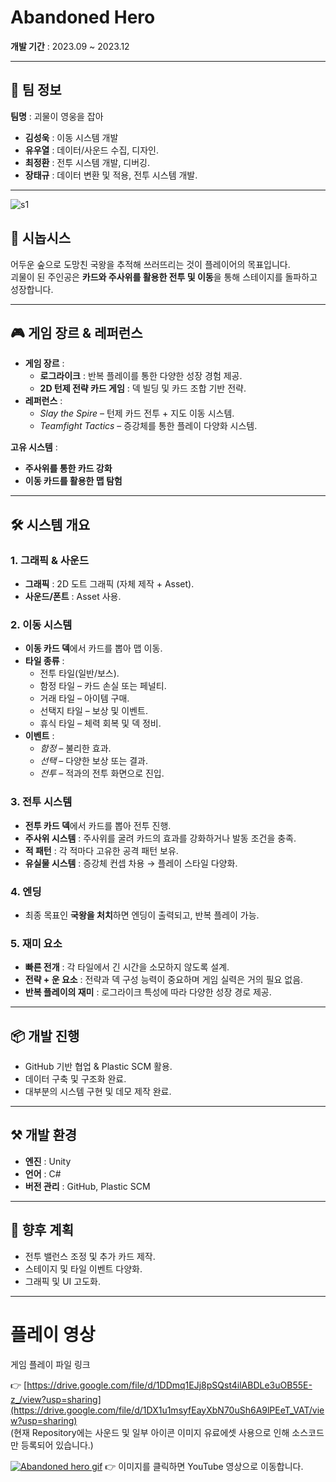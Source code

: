 # Abandoned Hero

**개발 기간** : 2023.09 ~ 2023.12

---

## 👥 팀 정보
**팀명** : 괴물이 영웅을 잡아  

- **김성욱** : 이동 시스템 개발 
- **유우열** : 데이터/사운드 수집, 디자인.  
- **최정환** : 전투 시스템 개발, 디버깅.  
- **장태규** : 데이터 변환 및 적용, 전투 시스템 개발.  

---

![s1](https://i.imgur.com/MnSyzFg.png)

## 📖 시놉시스
어두운 숲으로 도망친 국왕을 추적해 쓰러뜨리는 것이 플레이어의 목표입니다.  
괴물이 된 주인공은 **카드와 주사위를 활용한 전투 및 이동**을 통해 스테이지를 돌파하고 성장합니다.

---

## 🎮 게임 장르 & 레퍼런스
- **게임 장르** :  
  - **로그라이크** : 반복 플레이를 통한 다양한 성장 경험 제공.  
  - **2D 턴제 전략 카드 게임** : 덱 빌딩 및 카드 조합 기반 전략.
- **레퍼런스** :  
  - *Slay the Spire* – 턴제 카드 전투 + 지도 이동 시스템.  
  - *Teamfight Tactics* – 증강체를 통한 플레이 다양화 시스템.

**고유 시스템** :  
- **주사위를 통한 카드 강화**  
- **이동 카드를 활용한 맵 탐험**

---

## 🛠 시스템 개요

### 1. 그래픽 & 사운드
- **그래픽** : 2D 도트 그래픽 (자체 제작 + Asset).  
- **사운드/폰트** : Asset 사용.  

### 2. 이동 시스템
- **이동 카드 덱**에서 카드를 뽑아 맵 이동.  
- **타일 종류** :  
  - 전투 타일(일반/보스).  
  - 함정 타일 – 카드 손실 또는 페널티.  
  - 거래 타일 – 아이템 구매.  
  - 선택지 타일 – 보상 및 이벤트.  
  - 휴식 타일 – 체력 회복 및 덱 정비. 
- **이벤트** :  
  - *함정* – 불리한 효과.  
  - *선택* – 다양한 보상 또는 결과.  
  - *전투* – 적과의 전투 화면으로 진입.

### 3. 전투 시스템
- **전투 카드 덱**에서 카드를 뽑아 전투 진행.  
- **주사위 시스템** : 주사위를 굴려 카드의 효과를 강화하거나 발동 조건을 충족.  
- **적 패턴** : 각 적마다 고유한 공격 패턴 보유.  
- **유실물 시스템** : 증강체 컨셉 차용 → 플레이 스타일 다양화.

### 4. 엔딩
- 최종 목표인 **국왕을 처치**하면 엔딩이 출력되고, 반복 플레이 가능.

### 5. 재미 요소 
- **빠른 전개** : 각 타일에서 긴 시간을 소모하지 않도록 설계.  
- **전략 + 운 요소** : 전략과 덱 구성 능력이 중요하며 게임 실력은 거의 필요 없음.  
- **반복 플레이의 재미** : 로그라이크 특성에 따라 다양한 성장 경로 제공.

---

## 📦 개발 진행
- GitHub 기반 협업 & Plastic SCM 활용.  
- 데이터 구축 및 구조화 완료.  
- 대부분의 시스템 구현 및 데모 제작 완료.  

---

## ⚒ 개발 환경
- **엔진** : Unity  
- **언어** : C#  
- **버전 관리** : GitHub, Plastic SCM
  
---

## 🚀 향후 계획
- 전투 밸런스 조정 및 추가 카드 제작.  
- 스테이지 및 타일 이벤트 다양화.  
- 그래픽 및 UI 고도화.

---

# 플레이 영상
게임 플레이 파일 링크 

👉 [https://drive.google.com/file/d/1DDmq1EJj8pSQst4ilABDLe3uOB55E-z_/view?usp=sharing](https://drive.google.com/file/d/1DX1u1msyfEayXbN70uSh6A9lPEeT_VAT/view?usp=sharing)  
(현재 Repository에는 사운드 및 일부 아이콘 이미지 유료에셋 사용으로 인해 소스코드만 등록되어 있습니다.)

[![Abandoned hero gif](https://github.com/user-attachments/assets/5c1c63fb-8d77-4e36-aa44-c6b9c1338e82)](https://www.youtube.com/watch?v=8UFQXjrNsRk)
👉 이미지를 클릭하면 YouTube 영상으로 이동합니다.
